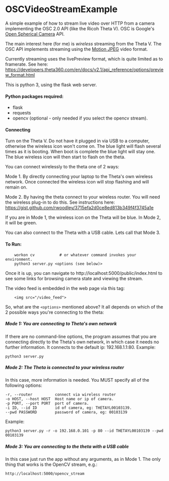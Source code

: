 # OSCVideoStreamExample

A simple example of how to stream live video over HTTP from a camera implementing the OSC 2.0 API (like the Ricoh Theta V). OSC is Google's [Open Spherical Camera](https://developers.google.com/streetview/open-spherical-camera/) API.

The main interest here (for me) is *wireless* streaming from the Theta V. The OSC API implements streaming using the [Motion JPEG](https://en.wikipedia.org/wiki/Motion_JPEG) video format.  

Currently streaming uses the livePreview format, which is quite limited as to framerate. See here: https://developers.theta360.com/en/docs/v2.1/api_reference/options/preview_format.html

This is python 3, using the flask web server. 

#### Python packages required:
* flask
* requests
* opencv (optional - only needed if you select the opencv stream).

#### Connecting

Turn on the Theta V. Do not have it plugged in via USB to a computer, 
otherwise the wireless icon won't come on.
The blue light will flash several times as it is booting. When boot is complete 
the blue light will stay one.  The blue wireless icon will then start to flash on the theta.

You can connect wirelessly to the theta one of 2 ways:

Mode 1. By directly connecting your laptop to the Theta's own wireless network. Once connected the wireless icon will stop flashing and will remain on.

Mode 2. By having the theta connect to your wireless router. 
You will need the wireless plug-in to do this. 
See instructions here: https://gist.github.com/rwoodley/3715efa2d0ce8ed813b349f4f3745a1e

If you are in Mode 1, the wireless icon on the Theta will be blue. In Mode 2, it will be green.

You can also connect to the Theta with a USB cable. Lets call that Mode 3.


#### To Run:

        workon cv           # or whatever command invokes your environment.
        python3 server.py <options (see below)>

Once it is up, you can navigate to http://localhost:5000/public/index.html to see some 
links for browsing camera state and viewing the stream.

The video feed is embedded in the web page via this tag:

        <img src="/video_feed">


So, what are the `<options>` mentioned above? It all depends on which of
the 2 possible ways you're connecting to the theta:

##### Mode 1: You are connecting to Theta's own network

If there are no command-line options, the program assumes that you
are connecting directly to the Theta's own network, in which case it needs no further 
information. It connects to the default ip: 192.168.1.1:80.
Example:

    python3 server.py 
    

##### Mode 2: The Theta is connected to your wireless router
In this case, more information is needed. You 
MUST specify all of the following options:
````
-r, --router          connect via wireless router
-o HOST, --host HOST  Host name or ip of camera.
-p PORT, --port PORT  port of camera.
-i ID, --id ID        id of camera, eg: THETAYL00103139.
--pwd PASSWORD        password of camera, eg: 00103139
````
    
Example:

    python3 server.py -r -o 192.168.0.101 -p 80 --id THETAYL00103139 --pwd 00103139
    
##### Mode 3: You are connecting to the theta with a USB cable

In this case just run the app without any arguments, as in Mode 1. The only thing that works is the OpenCV stream, e.g.:

    http://localhost:5000/opencv_stream
    